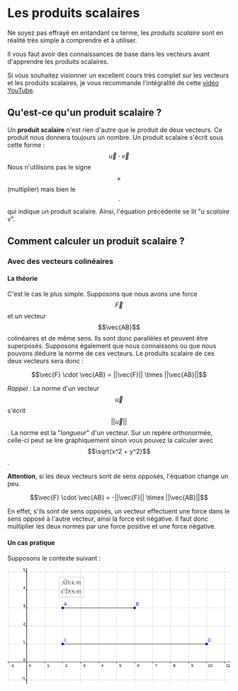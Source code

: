 # Les produits scalaires

Ne soyez pas effrayé en entandant ce terme, les *produits scalaire* sont en réalité très simple à comprendre et à utiliser.

Il vous faut avoir des connaissances de base dans les vecteurs avant d'apprendre les produits scalaires.

Si vous souhaitez visionner un excellent cours très complet sur les vecteurs et les produits scalaires, je vous recommande l'intégralité de cette [vidéo YouTube](https://www.youtube.com/watch?v=gn_8Jt_t_BA).

## Qu'est-ce qu'un produit scalaire ?

Un **produit scalaire** n'est rien d'autre que le produit de deux vecteurs. Ce produit nous donnera toujours un nombre. Un produit scalaire s'écrit sous cette forme :
$$\vec{u} \cdot \vec{v}$$
Nous n'utilisons pas le signe $$\times$$ (multiplier) mais bien le $$\cdot$$ qui indique un produit scalaire. Ainsi, l'équation précédente se lit "*u scalaire v*".

## Comment calculer un produit scalaire ?

### Avec des vecteurs colinéaires

#### La théorie

C'est le cas le plus simple. Supposons que nous avons une force $$\vec{F}$$ et un vecteur $$\vec{AB}$$ colinéaires et de même sens. Ils sont donc parallèles et peuvent être superposés. Supposons également que nous connaissons ou que nous pouvons déduire la norme de ces vecteurs. Le produits scalaire de ces deux vecteurs sera donc :

$$\vec{F} \cdot \vec{AB} = ||\vec{F}|| \times ||\vec{AB}||$$

*Rappel* : La norme d'un vecteur $$\vec{u}$$ s'écrit $$||\vec{u}||$$. La norme est la "*longueur*" d'un vecteur. Sur un repère orthonormée, celle-ci peut se lire graphiquement sinon vous pouvez la calculer avec $$\sqrt{x^2 + y^2}$$.

**Attention**, si les deux vecteurs sont de sens opposés, l'équation change un peu.

$$\vec{F} \cdot \vec{AB} = -||\vec{F}|| \times ||\vec{AB}||$$

En effet, s'ils sont de sens opposés, un vecteur effectuent une force dans le sens opposé à l'autre vecteur, ainsi la force est négative. Il faut donc multiplier les deux normes par une force positive et une force négative.

#### Un cas pratique

Supposons le contexte suivant :

![Deux vecteurs](151182254.png)